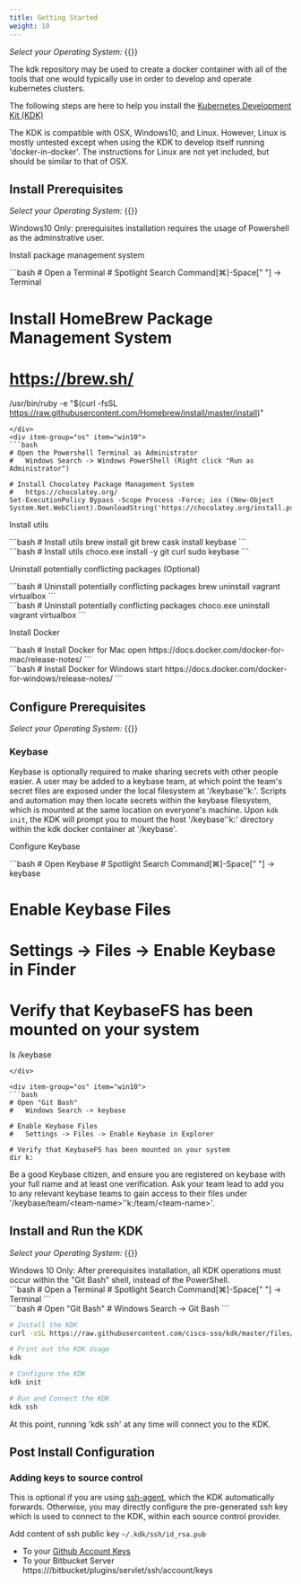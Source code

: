 ```yaml
---
title: Getting Started
weight: 10
---
```


*Select your Operating System:* {{<snippet-selector item-group="os" item-default="osx" item-list="osx win10" button-class="btn">}}

The kdk repository may be used to create a docker container with all of the tools that one would typically use in order to develop and operate kubernetes clusters.

The following steps are here to help you install the [Kubernetes Development Kit (KDK)](https://github.com/cisco-sso/kdk)

<div class="alert alert-info" role="alert">
The KDK is compatible with OSX, Windows10, and Linux.  However, Linux is mostly untested except when using the KDK to develop itself running 'docker-in-docker'.  The instructions for Linux are not yet included, but should be similar to that of OSX.
</div>

## Install Prerequisites

*Select your Operating System:* {{<snippet-selector item-group="os" item-default="osx" item-list="osx win10" button-class="btn">}}

<div item-group="os" item="win10">
<div class="alert alert-warning" role="alert">
Windows10 Only: prerequisites installation requires the usage of Powershell as the adminstrative user.
</div>
</div>


Install package management system
<div item-group="os" item="osx">
```bash
# Open a Terminal
#   Spotlight Search Command[⌘]-Space[" "] -> Terminal

# Install HomeBrew Package Management System
#   https://brew.sh/
/usr/bin/ruby -e "$(curl -fsSL https://raw.githubusercontent.com/Homebrew/install/master/install)"
```
</div>
<div item-group="os" item="win10">
```bash
# Open the Powershell Terminal as Administrator
#   Windows Search -> Windows PowerShell (Right click "Run as Administrator")

# Install Chocolatey Package Management System
#   https://chocolatey.org/
Set-ExecutionPolicy Bypass -Scope Process -Force; iex ((New-Object System.Net.WebClient).DownloadString('https://chocolatey.org/install.ps1'))
```
</div>

Install utils
<div item-group="os" item="osx">
```bash
# Install utils
brew install git
brew cask install keybase
```
</div>

<div item-group="os" item="win10">
```bash
# Install utils
choco.exe install -y git curl sudo keybase
```
</div>

Uninstall potentially conflicting packages (Optional)
<div item-group="os" item="osx">
```bash
# Uninstall potentially conflicting packages
brew uninstall vagrant virtualbox
```
</div>

<div item-group="os" item="win10">
```bash
# Uninstall potentially conflicting packages
choco.exe uninstall vagrant virtualbox
```
</div>


Install Docker
<div item-group="os" item="osx">
```bash
# Install Docker for Mac
open https://docs.docker.com/docker-for-mac/release-notes/
```
</div>

<div item-group="os" item="win10">
```bash
# Install Docker for Windows
start https://docs.docker.com/docker-for-windows/release-notes/
```
</div>


## Configure Prerequisites

*Select your Operating System:* {{<snippet-selector item-group="os" item-default="osx" item-list="osx win10" button-class="btn">}}

### Keybase

Keybase is optionally required to make sharing secrets with other people easier.  A user may be added to a keybase team, at which point the team's secret files are exposed under the local filesystem at <span item="osx">'/keybase'</span><span item="win10">'k:'</span>.  Scripts and automation may then locate secrets within the keybase filesystem, which is mounted at the same location on everyone's machine.  Upon `kdk init`, the KDK will prompt you to mount the host <span item="osx">'/keybase'</span><span item="win10">'k:'</span> directory within the kdk docker container at '/keybase'.


Configure Keybase
<div item-group="os" item="osx">
```bash
# Open Keybase
#   Spotlight Search Command[⌘]-Space[" "] -> keybase

# Enable Keybase Files
#   Settings -> Files -> Enable Keybase in Finder

# Verify that KeybaseFS has been mounted on your system
ls /keybase
```
</div>

<div item-group="os" item="win10">
```bash
# Open "Git Bash"
#   Windows Search -> keybase

# Enable Keybase Files
#   Settings -> Files -> Enable Keybase in Explorer

# Verify that KeybaseFS has been mounted on your system
dir k:
```
</div>

Be a good Keybase citizen, and ensure you are registered on keybase with your full name and at least one verification.  Ask your team lead to add you to any relevant keybase teams to gain access to their files under <span item="osx">'/keybase/team/\<team-name\>'</span><span item="win10">'k:/team/\<team-name\>'</span>.


## Install and Run the KDK

*Select your Operating System:* {{<snippet-selector item-group="os" item-default="osx" item-list="osx win10" button-class="btn">}}

<div item-group="os" item="win10">
<div class="alert alert-warning" role="alert">
Windows 10 Only: After prerequisites installation, all KDK operations must occur within the "Git Bash" shell, instead of the PowerShell.
</div>
</div>

<div item-group="os" item="osx">
```bash
# Open a Terminal
#   Spotlight Search Command[⌘]-Space[" "] -> Terminal
```
</div>

<div item-group="os" item="win10">
```bash
# Open "Git Bash"
#   Windows Search -> Git Bash
```
</div>


```bash
# Install the KDK
curl -sSL https://raw.githubusercontent.com/cisco-sso/kdk/master/files/install | bash

# Print out the KDK Usage
kdk

# Configure the KDK
kdk init

# Run and Connect the KDK
kdk ssh
```

At this point, running 'kdk ssh' at any	time will connect you to the KDK.


## Post Install Configuration

### Adding keys to source control

This is optional if you are using [ssh-agent](https://developer.github.com/v3/guides/using-ssh-agent-forwarding/), which the KDK automatically forwards.  Otherwise, you may directly configure the pre-generated ssh key which is used to connect to the KDK, within each source control provider.

Add content of ssh public key `~/.kdk/ssh/id_rsa.pub`

* To your [Github Account Keys](https://github.com/settings/keys)
* To your Bitbucket Server https://<BITBUCKET-SERVER>/bitbucket/plugins/servlet/ssh/account/keys
